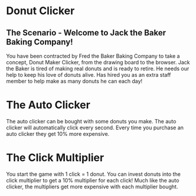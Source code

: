 # Donut Clicker
## The Scenario - Welcome to Jack the Baker Baking Company!
You have been contracted by Fred the Baker Baking Company to take a concept, Donut Maker Clicker, from the drawing board to the browser. Jack the Baker is tired of making real donuts and is ready to retire. He needs our help to keep his love of donuts alive. Has hired you as an extra staff member to help make as many donuts he can each day!

# The Auto Clicker
The auto clicker can be bought with some donuts you make. The auto clicker will automatically click every second.
Every time you purchase an auto clicker they get 10% more expensive.

# The Click Multiplier
You start the game with 1 click = 1 donut. You can invest donuts into the click multiplier to get a 10% multiplier for each click!
Much like the auto clicker, the multipliers get more expensive with each multiplier bought.
